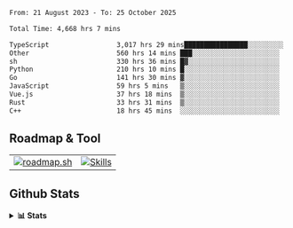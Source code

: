 <!--START_SECTION:waka-->

```txt
From: 21 August 2023 - To: 25 October 2025

Total Time: 4,668 hrs 7 mins

TypeScript                 3,017 hrs 29 mins████████████████░░░░░░░░░   64.64 %
Other                      560 hrs 14 mins ███░░░░░░░░░░░░░░░░░░░░░░   12.00 %
sh                         330 hrs 36 mins █▓░░░░░░░░░░░░░░░░░░░░░░░   07.08 %
Python                     210 hrs 10 mins █░░░░░░░░░░░░░░░░░░░░░░░░   04.50 %
Go                         141 hrs 30 mins ▓░░░░░░░░░░░░░░░░░░░░░░░░   03.03 %
JavaScript                 59 hrs 5 mins   ▒░░░░░░░░░░░░░░░░░░░░░░░░   01.27 %
Vue.js                     37 hrs 18 mins  ▒░░░░░░░░░░░░░░░░░░░░░░░░   00.80 %
Rust                       33 hrs 31 mins  ▒░░░░░░░░░░░░░░░░░░░░░░░░   00.72 %
C++                        18 hrs 45 mins  ░░░░░░░░░░░░░░░░░░░░░░░░░   00.40 %
```

<!--END_SECTION:waka-->

## Roadmap & Tool
<table align="center">
  <tr>
    <td>
      <a href="https://roadmap.sh">
        <img src="https://roadmap.sh/card/tall/6505f3e78dfc79db2fff8e3e?variant=dark" alt="roadmap.sh" />
      </a>
    </td>
    <td>
      <a href="https://github.com/chaninlaw">
        <img src="https://skillicons.dev/icons?i=js,typescript,nodejs,nestjs,react,next,astro,html,css,tailwind,postgres,prisma,docker,git,rust,go&perline=7&theme=dark" alt="Skills" />
      </a>
    </td>
  </tr>
</table>

## Github Stats
<details close>
  <summary><b>📊 Stats</b></summary>
  <div align="center">
    
<picture>
  <source
    srcset="https://github-readme-stats.vercel.app/api?username=chaninlaw&show_icons=true&theme=dark"
    media="(prefers-color-scheme: dark)"
  />
  <source
    srcset="https://github-readme-stats.vercel.app/api?username=chaninlaw&show_icons=true"
    media="(prefers-color-scheme: light), (prefers-color-scheme: no-preference)"
  />
  <img src="https://github-readme-stats.vercel.app/api?username=chaninlaw&show_icons=true" />
</picture>
    
<picture>
  <source
    srcset="https://github-readme-stats.vercel.app/api/top-langs/?username=chaninlaw&layout=donut&theme=dark"
    media="(prefers-color-scheme: dark)"
  />
  <source
    srcset="https://github-readme-stats.vercel.app/api/top-langs/?username=chaninlaw&layout=donut"
    media="(prefers-color-scheme: light), (prefers-color-scheme: no-preference)"
  />
  <img src="https://github-readme-stats.vercel.app/api/top-langs/?username=chaninlaw&layout=donut" />
</picture>
    
  </div>
  
</details>

